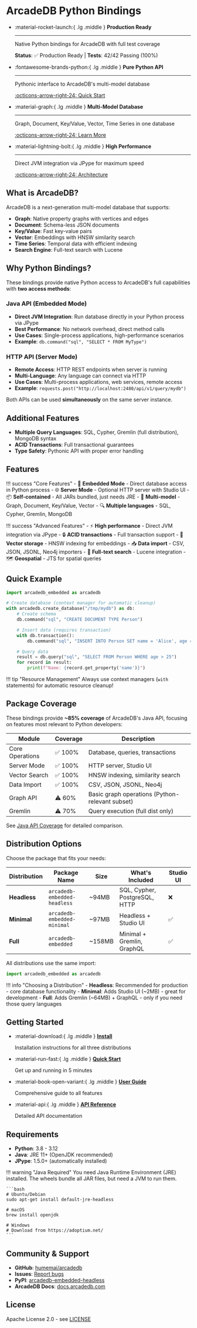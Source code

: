 # ArcadeDB Python Bindings

<div class="grid cards" markdown>

-   :material-rocket-launch:{ .lg .middle } __Production Ready__

    ---

    Native Python bindings for ArcadeDB with full test coverage

    **Status**: ✅ Production Ready | **Tests**: 42/42 Passing (100%)

-   :fontawesome-brands-python:{ .lg .middle } __Pure Python API__

    ---

    Pythonic interface to ArcadeDB's multi-model database

    [:octicons-arrow-right-24: Quick Start](getting-started/quickstart.md)

-   :material-graph:{ .lg .middle } __Multi-Model Database__

    ---

    Graph, Document, Key/Value, Vector, Time Series in one database

    [:octicons-arrow-right-24: Learn More](guide/core/database.md)

-   :material-lightning-bolt:{ .lg .middle } __High Performance__

    ---

    Direct JVM integration via JPype for maximum speed

    [:octicons-arrow-right-24: Architecture](development/architecture.md)

</div>

## What is ArcadeDB?

ArcadeDB is a next-generation multi-model database that supports:

- **Graph**: Native property graphs with vertices and edges
- **Document**: Schema-less JSON documents
- **Key/Value**: Fast key-value pairs
- **Vector**: Embeddings with HNSW similarity search
- **Time Series**: Temporal data with efficient indexing
- **Search Engine**: Full-text search with Lucene

## Why Python Bindings?

These bindings provide native Python access to ArcadeDB's full capabilities with __two access methods__:

### Java API (Embedded Mode)

- __Direct JVM Integration__: Run database directly in your Python process via JPype
- __Best Performance__: No network overhead, direct method calls
- __Use Cases__: Single-process applications, high-performance scenarios
- __Example__: `db.command("sql", "SELECT * FROM MyType")`

### HTTP API (Server Mode)

- __Remote Access__: HTTP REST endpoints when server is running
- __Multi-Language__: Any language can connect via HTTP
- __Use Cases__: Multi-process applications, web services, remote access
- __Example__: `requests.post("http://localhost:2480/api/v1/query/mydb")`

Both APIs can be used __simultaneously__ on the same server instance.

## Additional Features

- __Multiple Query Languages__: SQL, Cypher, Gremlin (full distribution), MongoDB syntax
- __ACID Transactions__: Full transactional guarantees
- __Type Safety__: Pythonic API with proper error handling

## Features

<div class="grid" markdown>

!!! success "Core Features"
    - 🚀 **Embedded Mode** - Direct database access in Python process
    - 🌐 **Server Mode** - Optional HTTP server with Studio UI
    - 📦 **Self-contained** - All JARs bundled, just needs JRE
    - 🔄 **Multi-model** - Graph, Document, Key/Value, Vector
    - 🔍 **Multiple languages** - SQL, Cypher, Gremlin, MongoDB

!!! success "Advanced Features"
    - ⚡ **High performance** - Direct JVM integration via JPype
    - 🔒 **ACID transactions** - Full transaction support
    - 🎯 **Vector storage** - HNSW indexing for embeddings
    - 📥 **Data import** - CSV, JSON, JSONL, Neo4j importers
    - 🔎 **Full-text search** - Lucene integration
    - 🗺️ **Geospatial** - JTS for spatial queries

</div>

## Quick Example

```python
import arcadedb_embedded as arcadedb

# Create database (context manager for automatic cleanup)
with arcadedb.create_database("/tmp/mydb") as db:
    # Create schema
    db.command("sql", "CREATE DOCUMENT TYPE Person")

    # Insert data (requires transaction)
    with db.transaction():
        db.command("sql", "INSERT INTO Person SET name = 'Alice', age = 30")

    # Query data
    result = db.query("sql", "SELECT FROM Person WHERE age > 25")
    for record in result:
        print(f"Name: {record.get_property('name')}")
```

!!! tip "Resource Management"
    Always use context managers (`with` statements) for automatic resource cleanup!

## Package Coverage

These bindings provide **~85% coverage** of ArcadeDB's Java API, focusing on features most relevant to Python developers:

| Module | Coverage | Description |
|--------|----------|-------------|
| Core Operations | ✅ 100% | Database, queries, transactions |
| Server Mode | ✅ 100% | HTTP server, Studio UI |
| Vector Search | ✅ 100% | HNSW indexing, similarity search |
| Data Import | ✅ 100% | CSV, JSON, JSONL, Neo4j |
| Graph API | ⚠️ 60% | Basic graph operations (Python-relevant subset) |
| Gremlin | ⚠️ 70% | Query execution (full dist only) |

See [Java API Coverage](java-api-coverage.md) for detailed comparison.

## Distribution Options

Choose the package that fits your needs:

| Distribution | Package Name | Size | What's Included | Studio UI |
|-------------|-------------|------|-----------------|-----------|
| **Headless** | `arcadedb-embedded-headless` | ~94MB | SQL, Cypher, PostgreSQL, HTTP | ❌ |
| **Minimal** | `arcadedb-embedded-minimal` | ~97MB | Headless + Studio UI | ✅ |
| **Full** | `arcadedb-embedded` | ~158MB | Minimal + Gremlin, GraphQL | ✅ |

All distributions use the same import:

```python
import arcadedb_embedded as arcadedb
```

!!! info "Choosing a Distribution"
    - **Headless**: Recommended for production - core database functionality
    - **Minimal**: Adds Studio UI (~2MB) - great for development
    - **Full**: Adds Gremlin (~64MB) + GraphQL - only if you need those query languages

## Getting Started

<div class="grid cards" markdown>

-   :material-download:{ .lg .middle } [__Install__](getting-started/installation.md)

    Installation instructions for all three distributions

-   :material-run-fast:{ .lg .middle } [__Quick Start__](getting-started/quickstart.md)

    Get up and running in 5 minutes

-   :material-book-open-variant:{ .lg .middle } [__User Guide__](guide/core/database.md)

    Comprehensive guide to all features

-   :material-api:{ .lg .middle } [__API Reference__](api/database.md)

    Detailed API documentation

</div>

## Requirements

- **Python**: 3.8 - 3.12
- **Java**: JRE 11+ (OpenJDK recommended)
- **JPype**: 1.5.0+ (automatically installed)

!!! warning "Java Required"
    You need Java Runtime Environment (JRE) installed. The wheels bundle all JAR files, but need a JVM to run them.

    ```bash
    # Ubuntu/Debian
    sudo apt-get install default-jre-headless

    # macOS
    brew install openjdk

    # Windows
    # Download from https://adoptium.net/
    ```

## Community & Support

- **GitHub**: [humemai/arcadedb](https://github.com/humemai/arcadedb)
- **Issues**: [Report bugs](https://github.com/humemai/arcadedb/issues)
- **PyPI**: [arcadedb-embedded-headless](https://pypi.org/project/arcadedb-embedded-headless/)
- **ArcadeDB Docs**: [docs.arcadedb.com](https://docs.arcadedb.com)

## License

Apache License 2.0 - see [LICENSE](https://github.com/humemai/arcadedb/blob/main/LICENSE)

